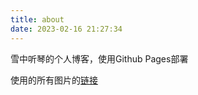 ```yaml
---
title: about
date: 2023-02-16 21:27:34
---
```


雪中听琴的个人博客，使用Github Pages部署

使用的所有图片的[链接](/about/图片来源)

